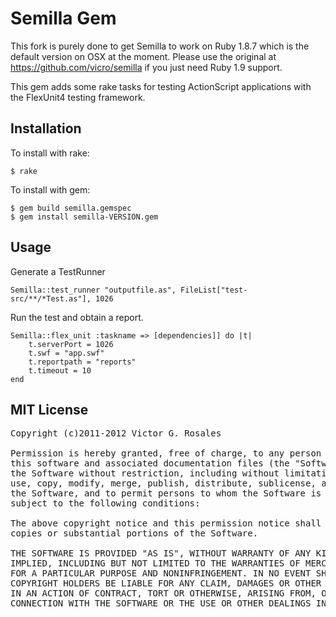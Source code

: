 # Semilla Gem #

This fork is purely done to get Semilla to work on Ruby 1.8.7 which is the default version on OSX at the moment.
Please use the original at https://github.com/vicro/semilla if you just need Ruby 1.9 support.

This gem adds some rake tasks for testing ActionScript applications with the FlexUnit4 testing framework.


## Installation ##

To install with rake:

	$ rake

To install with gem:

	$ gem build semilla.gemspec
	$ gem install semilla-VERSION.gem


## Usage ##

Generate a TestRunner

	Semilla::test_runner "outputfile.as", FileList["test-src/**/*Test.as"], 1026


Run the test and obtain a report.

	Semilla::flex_unit :taskname => [dependencies]] do |t|
		t.serverPort = 1026
		t.swf = "app.swf"
		t.reportpath = "reports"
		t.timeout = 10
	end

## MIT License ##

<pre>
Copyright (c)2011-2012 Victor G. Rosales

Permission is hereby granted, free of charge, to any person obtaining a copy of 
this software and associated documentation files (the "Software"), to deal in 
the Software without restriction, including without limitation the rights to 
use, copy, modify, merge, publish, distribute, sublicense, and/or sell copies of
the Software, and to permit persons to whom the Software is furnished to do so,
subject to the following conditions:

The above copyright notice and this permission notice shall be included in all 
copies or substantial portions of the Software.

THE SOFTWARE IS PROVIDED "AS IS", WITHOUT WARRANTY OF ANY KIND, EXPRESS OR 
IMPLIED, INCLUDING BUT NOT LIMITED TO THE WARRANTIES OF MERCHANTABILITY, FITNESS
FOR A PARTICULAR PURPOSE AND NONINFRINGEMENT. IN NO EVENT SHALL THE AUTHORS OR 
COPYRIGHT HOLDERS BE LIABLE FOR ANY CLAIM, DAMAGES OR OTHER LIABILITY, WHETHER 
IN AN ACTION OF CONTRACT, TORT OR OTHERWISE, ARISING FROM, OUT OF OR IN 
CONNECTION WITH THE SOFTWARE OR THE USE OR OTHER DEALINGS IN THE SOFTWARE.
</pre>
